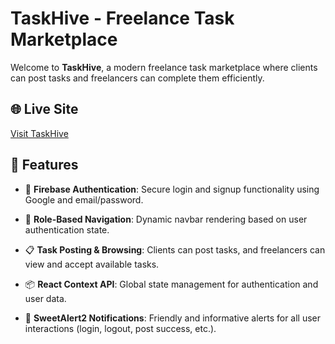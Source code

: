 # TaskHive - Freelance Task Marketplace

Welcome to **TaskHive**, a modern freelance task marketplace where clients can post tasks and freelancers can complete them efficiently.


## 🌐 Live Site  
[Visit TaskHive](https://freelance-task-app.web.app)



## 🚀 Features

- 🔐 **Firebase Authentication**: Secure login and signup functionality using Google and email/password.

- 🎯 **Role-Based Navigation**: Dynamic navbar rendering based on user authentication state.

- 📋 **Task Posting & Browsing**: Clients can post tasks, and freelancers can view and accept available tasks.

- 📦 **React Context API**: Global state management for authentication and user data.

- 💬 **SweetAlert2 Notifications**: Friendly and informative alerts for all user interactions (login, logout, post success, etc.).
